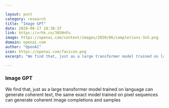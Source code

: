 ```yaml
---

layout: post
category: research
title: "Image GPT"
date: 2020-06-17 18:38:37
link: https://vrhk.co/30SHnFu
image: https://openai.com/content/images/2020/06/completions-3x5.png
domain: openai.com
author: "OpenAI"
icon: https://openai.com/favicon.png
excerpt: "We find that, just as a large transformer model trained on language can generate coherent text, the same exact model trained on pixel sequences can generate coherent image completions and samples"

---
```


### Image GPT

We find that, just as a large transformer model trained on language can generate coherent text, the same exact model trained on pixel sequences can generate coherent image completions and samples